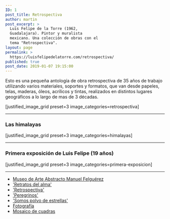 ```yaml
---
ID: 1
post_title: Retrospectiva
author: martin
post_excerpt: >
  Luis Felipe de la Torre (1962,
  Guadalajara). Pintor y muralista
  mexicano. Una colección de obras con el
  tema "Retrospectiva".
layout: page
permalink: >
  https://luisfelipedelatorre.com/retrospectiva/
published: true
post_date: 2019-01-07 19:15:00
---
```

Esto es una pequeña antología de obra retrospectiva de 35 años de trabajo utilizando varios materiales, soportes y formatos, que van desde papeles, telas, maderas, óleos, acrílicos y tintas, realizados en distintos lugares geográficos a lo largo de mas de 3 décadas.

[justified_image_grid preset=3 image_categories=retrospectiva]

<hr />

<h3>Las himalayas</h3>
[justified_image_grid preset=3 image_categories=himalayas]

<hr />

<h3>Primera exposición de Luis Felipe (19 años)</h3>
[justified_image_grid preset=3 image_categories=primera-exposicion]

<hr />

<ul id="menu-to-edit" class="menu ui-sortable">
 	<li id="menu-item-918" class="menu-item menu-item-depth-1 menu-item-page menu-item-edit-inactive">
<div class="menu-item-bar">
<div class="menu-item-handle ui-sortable-handle"><a href="/museo-felguerez/"><span class="item-title"><span class="menu-item-title">Museo de Arte Abstracto Manuel Felguérez</span></span></a></div>
</div></li>
 	<li id="menu-item-445" class="menu-item menu-item-depth-1 menu-item-page menu-item-edit-inactive">
<div class="menu-item-bar">
<div class="menu-item-handle ui-sortable-handle"><a href="/retratos-del-alma/"><span class="item-title"><span class="menu-item-title">'Retratos del alma'</span></span></a></div>
</div></li>
 	<li id="menu-item-446" class="menu-item menu-item-depth-1 menu-item-page menu-item-edit-inactive">
<div class="menu-item-bar">
<div class="menu-item-handle ui-sortable-handle"><a href="/retrospectiva/"><span class="item-title"><span class="menu-item-title">'Retrospectiva'</span> </span></a></div>
</div></li>
 	<li id="menu-item-444" class="menu-item menu-item-depth-1 menu-item-page menu-item-edit-inactive">
<div class="menu-item-bar">
<div class="menu-item-handle ui-sortable-handle"><a href="/peregrinos/"><span class="item-title"><span class="menu-item-title">'Peregrinos'</span> </span></a></div>
</div></li>
 	<li id="menu-item-447" class="menu-item menu-item-depth-1 menu-item-page menu-item-edit-inactive">
<div class="menu-item-bar">
<div class="menu-item-handle ui-sortable-handle"><a href="/somos-polvo-de-estrellas/"><span class="item-title"><span class="menu-item-title">'Somos polvo de estrellas'</span></span></a></div>
</div></li>
 	<li id="menu-item-1538" class="menu-item menu-item-depth-1 menu-item-page menu-item-edit-inactive">
<div class="menu-item-bar">
<div class="menu-item-handle ui-sortable-handle"><a href="/fotografia/"><span class="item-title"><span class="menu-item-title">Fotografía</span> </span></a></div>
</div></li>
 	<li id="menu-item-884" class="menu-item menu-item-depth-1 menu-item-page menu-item-edit-inactive">
<div class="menu-item-bar">
<div class="menu-item-handle ui-sortable-handle"><a href="/mosaico"><span class="item-title"><span class="menu-item-title">Mosaico de cuadras</span></span></a></div>
</div></li>
</ul>